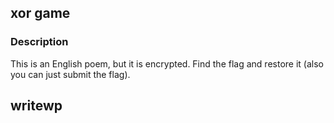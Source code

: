 ## xor game 
### Description 
This is an English poem, but it is encrypted. Find the flag and restore it (also you can just submit the flag).
## writewp